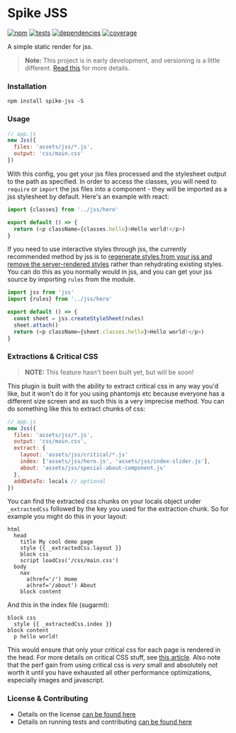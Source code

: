 # Spike JSS

[![npm](https://img.shields.io/npm/v/spike-jss.svg?style=flat-square)](https://npmjs.com/package/spike-jss)
[![tests](https://img.shields.io/travis/static-dev/spike-jss.svg?style=flat-square)](https://travis-ci.org/static-dev/spike-jss?branch=master)
[![dependencies](https://img.shields.io/david/static-dev/spike-jss.svg?style=flat-square)](https://david-dm.org/static-dev/spike-jss)
[![coverage](https://img.shields.io/codecov/c/github/static-dev/spike-jss.svg?style=flat-square)](https://codecov.io/gh/static-dev/spike-jss)

A simple static render for jss.

> **Note:** This project is in early development, and versioning is a little different. [Read this](http://markup.im/#q4_cRZ1Q) for more details.

### Installation

`npm install spike-jss -S`

### Usage

```js
// app.js
new Jss({
  files: 'assets/jss/*.js',
  output: 'css/main.css'
})
```

With this config, you get your jss files processed and the stylesheet output to the path as specified. In order to access the classes, you will need to `require` or `import` the jss files into a component - they will be imported as a jss stylesheet by default. Here's an example with react:

```js
import {classes} from '../jss/hero'

export default () => {
  return (<p className={classes.hello}>Hello world!</p>)
}
```

If you need to use interactive styles through jss, the currently recommended method by jss is to [regenerate styles from your jss and remove the server-rendered styles](http://cssinjs.org/server-side-rendering/) rather than rehydrating existing styles. You can do this as you normally would in jss, and you can get your jss source by importing `rules` from the module.

```js
import jss from 'jss'
import {rules} from '../jss/hero'

export default () => {
  const sheet = jss.createStyleSheet(rules)
  sheet.attach()
  return (<p className={sheet.classes.hello}>Hello world!</p>)
}
```

### Extractions & Critical CSS

> **NOTE:** This feature hasn't been built yet, but will be soon!

This plugin is built with the ability to extract critical css in any way you'd like, but it won't do it for you using phantomjs etc because everyone has a different size screen and as such this is a very imprecise method. You can do something like this to extract chunks of css:

```js
// app.js
new Jss({
  files: 'assets/jss/*.js',
  output: 'css/main.css',
  extract: {
    layout: 'assets/jss/critical/*.js'
    index: ['assets/jss/hero.js', 'assets/jss/index-slider.js'],
    about: 'assets/jss/special-about-component.js'
  },
  addDataTo: locals // optional
})
```

You can find the extracted css chunks on your locals object under `_extractedCss` followed by the key you used for the extraction chunk. So for example you might do this in your layout:

```jade
html
  head
    title My cool demo page
    style {{ _extractedCss.layout }}
    block css
    script loadCss('/css/main.css')
  body
    nav
      a(href='/') Home
      a(href='/about') About
    block content
```

And this in the index file (sugarml):

```jade
block css
  style {{ _extractedCss.index }}
block content
  p hello world!
```

This would ensure that only your critical css for each page is rendered in the head. For more details on critical CSS stuff, see [this article](https://www.smashingmagazine.com/2015/08/understanding-critical-css/). Also note that the perf gain from using critical css is *very* small and absolutely not worth it until you have exhausted all other performance optimizations, especially images and javascript.

### License & Contributing

- Details on the license [can be found here](LICENSE.md)
- Details on running tests and contributing [can be found here](contributing.md)
